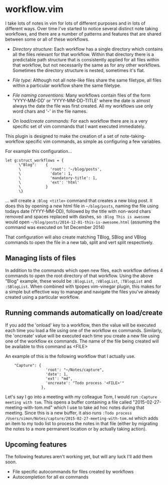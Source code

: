 # workflow.vim

I take lots of notes in vim for lots of different purposes and in lots of different ways. Over time
I've started to notice several distinct note taking workflows, and there are a number of patterns
and features that are shared between some or all of these workflows.

- *Directory structure:* Each workflow has a single directory which contains all the files relevant
  for that workflow. Within that directory there is a predictable path structure that is
consistently applied for all files within that workflow, but not necessarily the same as for any
other workflows. Sometimes the directory structure is nested, sometimes it's flat.

- *File type:* Although not all note-like files share the same filetype, all files within a
  particular workflow share the same filetype.

- *File naming conventions:* Many workflows contain files of the form 'YYYY-MM-DD' or
  'YYYY-MM-DD-TITLE' where the date is almost always the date the file was first created. All my
workflows use only word chars and '-' in the file names.

- *On load/create commands:* For each workflow there are is a very specific set of vim commands that I want
  executed immediately.

This plugin is designed to make the creation of a set of note-taking-workflow specific vim commands,
as simple as configuring a few variables.

For example this configuration...

``` {.vim}
let g:struct_workflows = {
      \"Blog":    {
      \             'root': '~/blog/posts',
      \             'date': 1,
      \             'mandatory-title': 1,
      \             'ext': 'html'
      \           }
      \}
```

... will create a `:Blog <title>` command that creates a new blog post. It does this by opening a
new html file in `~/blog/posts`, naming the file using todays date (YYYY-MM-DD), followed by the title
with non-word chars removed and spaces replaced with dashes, so `:Blog This is awesome` would open
`~/blog/posts/2014-12-01-this-is-awesome.html` (assuming the command was executed on 1st December
2014)

That configuration will also create matching TBlog, SBlog and VBlog commands to open the file in a
new tab, split and vert split respectively.

## Managing lists of files

In addition to the commands which open new files, each workflow defines 4 commands to open the root
directory of that workflow. Using the above "Blog" example, these would be `:BlogList`,
`:VBlogList`, `:TBlogList` and `:SBlogList`. When combined with tpopes vim-vinegar plugin, this
makes for a simple but effective way to manage and navigate the files you've already created using a
particular workflow.

## Running commands automatically on load/create

If you add the 'onload' key to a workflow, then the value will be executed each time you load a file
using one of the workflow ex commands. Similarly, the 'oncreate' value will be executed each time you create
a new file using one of the workflow ex commands. The name of the file being created will be
available to this command as \<FILE\>

An example of this is the following workflow that I actually use.

``` {.vim}
    "Capture": {
                  'root': "~/Notes/capture",
                  'date': 1,
                  'ext': "md",
                  'oncreate': "Todo process '<FILE>'"
                },
```

Let's say I go into a meeting with my colleague Tom, I would run `:Capture meeting with tom`. This
opens a buffer containing a file called "2015-02-27-meeting-with-tom.md" which I use to take ad hoc
notes during that meeting. Since this is a new buffer, it also runs `:Todo process
/Users/simon/Notes/capture/2015-02-27-meeting-with-tom.md` which adds an item to my todo list to
process the notes in that file (either by migrating the notes to a more permanent location or by
actually taking action).


## Upcoming features

The following features aren't working yet, but will any luck I'll add them soon.

- File specific autocommands for files created by workflows
- Autocompletion for all ex commands
